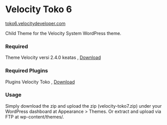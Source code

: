 Velocity Toko 6
=================
[toko6.velocitydeveloper.com](https://www.toko6.velocitydeveloper.com/)

Child Theme for the Velocity System WordPress theme.

### Required
Theme Velocity versi 2.4.0 keatas , [Download](https://github.com/VelocityDeveloper/velocity/releases)

### Required Plugins
Plugins Velocity Toko , [Download](https://github.com/VelocityDeveloper/velocity-toko/releases)

### Usage
Simply download the zip and upload the zip (velocity-toko7.zip) under your WordPress dashboard at Appearance > Themes. Or extract and upload via FTP at wp-content/themes/.

